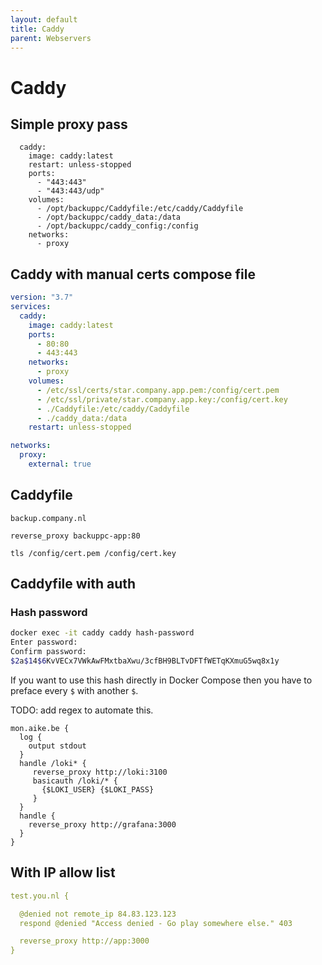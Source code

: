 ```yaml
---
layout: default
title: Caddy
parent: Webservers
---
```


# Caddy

## Simple proxy pass

```
  caddy:
    image: caddy:latest
    restart: unless-stopped
    ports:
      - "443:443"
      - "443:443/udp"
    volumes:
      - /opt/backuppc/Caddyfile:/etc/caddy/Caddyfile
      - /opt/backuppc/caddy_data:/data
      - /opt/backuppc/caddy_config:/config
    networks:
      - proxy

```

## Caddy with manual certs compose file

```yaml
version: "3.7"
services:
  caddy:
    image: caddy:latest
    ports:
      - 80:80
      - 443:443
    networks:
      - proxy
    volumes:
      - /etc/ssl/certs/star.company.app.pem:/config/cert.pem
      - /etc/ssl/private/star.company.app.key:/config/cert.key
      - ./Caddyfile:/etc/caddy/Caddyfile
      - ./caddy_data:/data
    restart: unless-stopped

networks:
  proxy:
    external: true
```

## Caddyfile

```
backup.company.nl

reverse_proxy backuppc-app:80

tls /config/cert.pem /config/cert.key
```

## Caddyfile with auth

### Hash password

```bash
docker exec -it caddy caddy hash-password
Enter password:
Confirm password:
$2a$14$6KvVECx7VWkAwFMxtbaXwu/3cfBH9BLTvDFTfWETqKXmuG5wq8x1y
````

If you want to use this hash directly in Docker Compose then you have to preface
every `$` with another `$`.

TODO: add regex to automate this.

```
mon.aike.be {
  log {
    output stdout
  }
  handle /loki* {
     reverse_proxy http://loki:3100
     basicauth /loki/* {
       {$LOKI_USER} {$LOKI_PASS}
     }
  }
  handle {
    reverse_proxy http://grafana:3000
  }
}
```

## With IP allow list

```yaml
test.you.nl {

  @denied not remote_ip 84.83.123.123
  respond @denied "Access denied - Go play somewhere else." 403

  reverse_proxy http://app:3000
}
```
